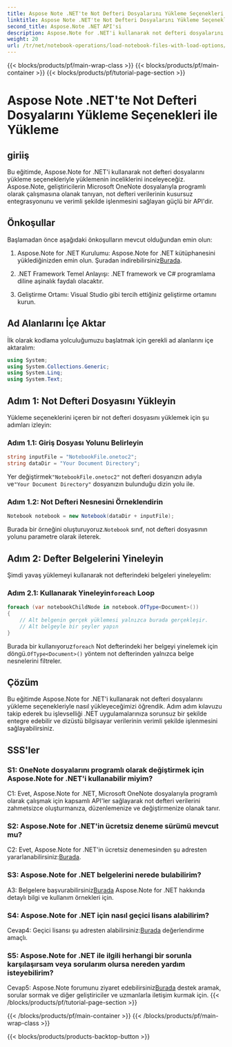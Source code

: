 ```yaml
---
title: Aspose Note .NET'te Not Defteri Dosyalarını Yükleme Seçenekleri ile Yükleme
linktitle: Aspose Note .NET'te Not Defteri Dosyalarını Yükleme Seçenekleri ile Yükleme
second_title: Aspose.Note .NET API'si
description: Aspose.Note for .NET'i kullanarak not defteri dosyalarını yükleme seçenekleriyle nasıl yükleyeceğinizi öğrenin. Dizüstü bilgisayar verilerinin verimli şekilde işlenmesi için bu işlevselliği .NET uygulamalarınıza sorunsuz bir şekilde entegre edin.
weight: 20
url: /tr/net/notebook-operations/load-notebook-files-with-load-options/
---
```


{{< blocks/products/pf/main-wrap-class >}}
{{< blocks/products/pf/main-container >}}
{{< blocks/products/pf/tutorial-page-section >}}

# Aspose Note .NET'te Not Defteri Dosyalarını Yükleme Seçenekleri ile Yükleme

## giriiş

Bu eğitimde, Aspose.Note for .NET'i kullanarak not defteri dosyalarını yükleme seçenekleriyle yüklemenin inceliklerini inceleyeceğiz. Aspose.Note, geliştiricilerin Microsoft OneNote dosyalarıyla programlı olarak çalışmasına olanak tanıyan, not defteri verilerinin kusursuz entegrasyonunu ve verimli şekilde işlenmesini sağlayan güçlü bir API'dir.

## Önkoşullar

Başlamadan önce aşağıdaki önkoşulların mevcut olduğundan emin olun:

1.  Aspose.Note for .NET Kurulumu: Aspose.Note for .NET kütüphanesini yüklediğinizden emin olun. Şuradan indirebilirsiniz[Burada](https://releases.aspose.com/note/net/).

2. .NET Framework Temel Anlayışı: .NET framework ve C# programlama diline aşinalık faydalı olacaktır.

3. Geliştirme Ortamı: Visual Studio gibi tercih ettiğiniz geliştirme ortamını kurun.

## Ad Alanlarını İçe Aktar

İlk olarak kodlama yolculuğumuzu başlatmak için gerekli ad alanlarını içe aktaralım:

```csharp
using System;
using System.Collections.Generic;
using System.Linq;
using System.Text;
```

## Adım 1: Not Defteri Dosyasını Yükleyin

Yükleme seçeneklerini içeren bir not defteri dosyasını yüklemek için şu adımları izleyin:

### Adım 1.1: Giriş Dosyası Yolunu Belirleyin

```csharp
string inputFile = "NotebookFile.onetoc2";
string dataDir = "Your Document Directory";
```

 Yer değiştirmek`"NotebookFile.onetoc2"` not defteri dosyanızın adıyla ve`"Your Document Directory"` dosyanızın bulunduğu dizin yolu ile.

### Adım 1.2: Not Defteri Nesnesini Örneklendirin

```csharp
Notebook notebook = new Notebook(dataDir + inputFile);
```

 Burada bir örneğini oluşturuyoruz.`Notebook` sınıf, not defteri dosyasının yolunu parametre olarak ileterek.

## Adım 2: Defter Belgelerini Yineleyin

Şimdi yavaş yüklemeyi kullanarak not defterindeki belgeleri yineleyelim:

###  Adım 2.1: Kullanarak Yineleyin`foreach` Loop

```csharp
foreach (var notebookChildNode in notebook.OfType<Document>()) 
{
    // Alt belgenin gerçek yüklemesi yalnızca burada gerçekleşir.
    // Alt belgeyle bir şeyler yapın
}
```

 Burada bir kullanıyoruz`foreach` Not defterindeki her belgeyi yinelemek için döngü.`OfType<Document>()` yöntem not defterinden yalnızca belge nesnelerini filtreler.

## Çözüm

Bu eğitimde Aspose.Note for .NET'i kullanarak not defteri dosyalarını yükleme seçenekleriyle nasıl yükleyeceğimizi öğrendik. Adım adım kılavuzu takip ederek bu işlevselliği .NET uygulamalarınıza sorunsuz bir şekilde entegre edebilir ve dizüstü bilgisayar verilerinin verimli şekilde işlenmesini sağlayabilirsiniz.

## SSS'ler

### S1: OneNote dosyalarını programlı olarak değiştirmek için Aspose.Note for .NET'i kullanabilir miyim?

C1: Evet, Aspose.Note for .NET, Microsoft OneNote dosyalarıyla programlı olarak çalışmak için kapsamlı API'ler sağlayarak not defteri verilerini zahmetsizce oluşturmanıza, düzenlemenize ve değiştirmenize olanak tanır.

### S2: Aspose.Note for .NET'in ücretsiz deneme sürümü mevcut mu?

C2: Evet, Aspose.Note for .NET'in ücretsiz denemesinden şu adresten yararlanabilirsiniz:[Burada](https://releases.aspose.com/).

### S3: Aspose.Note for .NET belgelerini nerede bulabilirim?

 A3: Belgelere başvurabilirsiniz[Burada](https://reference.aspose.com/note/net/) Aspose.Note for .NET hakkında detaylı bilgi ve kullanım örnekleri için.

### S4: Aspose.Note for .NET için nasıl geçici lisans alabilirim?

 Cevap4: Geçici lisansı şu adresten alabilirsiniz:[Burada](https://purchase.aspose.com/temporary-license/) değerlendirme amaçlı.

### S5: Aspose.Note for .NET ile ilgili herhangi bir sorunla karşılaşırsam veya sorularım olursa nereden yardım isteyebilirim?

 Cevap5: Aspose.Note forumunu ziyaret edebilirsiniz[Burada](https://forum.aspose.com/c/note/28) destek aramak, sorular sormak ve diğer geliştiriciler ve uzmanlarla iletişim kurmak için.
{{< /blocks/products/pf/tutorial-page-section >}}

{{< /blocks/products/pf/main-container >}}
{{< /blocks/products/pf/main-wrap-class >}}

{{< blocks/products/products-backtop-button >}}

